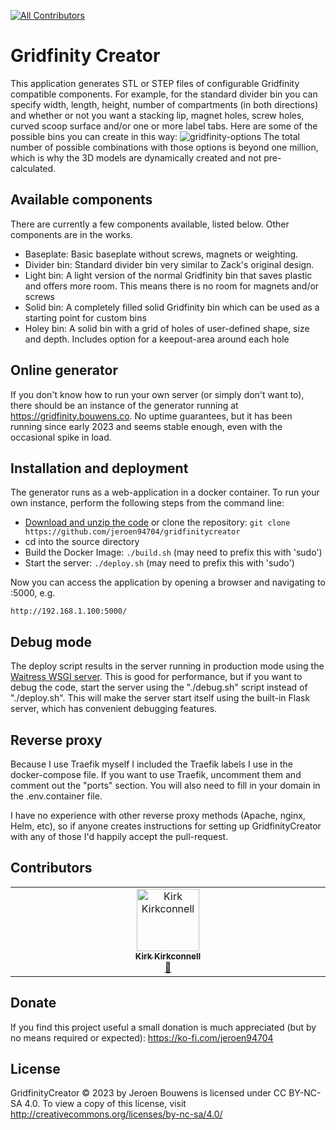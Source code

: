 [![All Contributors](https://img.shields.io/github/all-contributors/jeroen94704/gridfinitycreator?color=ee8449&style=flat-square)](#contributors)

# Gridfinity Creator

This application generates STL or STEP files of configurable Gridfinity compatible components. For example, for the standard divider bin you can specify width, length, height, number of compartments (in both directions) and whether or not you want a stacking lip, magnet holes, screw holes, curved scoop surface and/or one or more label tabs. Here are some of the possible bins you can create in this way:
![gridfinity-options](https://github.com/jeroen94704/gridfinitycreator/assets/548463/1577deb0-edc6-48d9-9a54-75fe3ecd335c)
The total number of possible combinations with those options is beyond one million, which is why the 3D models are dynamically created and not pre-calculated.

## Available components

There are currently a few components available, listed below. Other components are in the works.

- Baseplate: Basic baseplate without screws, magnets or weighting.
- Divider bin: Standard divider bin very similar to Zack's original design. 
- Light bin: A light version of the normal Gridfinity bin that saves plastic and offers more room. This means there is no room for magnets and/or screws
- Solid bin: A completely filled solid Gridfinity bin which can be used as a starting point for custom bins
- Holey bin: A solid bin with a grid of holes of user-defined shape, size and depth. Includes option for a keepout-area around each hole

## Online generator

If you don't know how to run your own server (or simply don't want to), there should be an instance of the generator running at https://gridfinity.bouwens.co. No uptime guarantees, but it has been running since early 2023 and seems stable enough, even with the occasional spike in load.

## Installation and deployment

The generator runs as a web-application in a docker container. To run your own instance, perform the following steps from the command line:

- [Download and unzip the code](https://github.com/jeroen94704/gridfinitycreator/releases/latest) or clone the repository: `git clone https://github.com/jeroen94704/gridfinitycreator`
- cd into the source directory
- Build the Docker Image: `./build.sh` (may need to prefix this with 'sudo')
- Start the server: `./deploy.sh` (may need to prefix this with 'sudo')

Now you can access the application by opening a browser and navigating to <ip-address-of-server>:5000, e.g.

`http://192.168.1.100:5000/`

## Debug mode

The deploy script results in the server running in production mode using the [Waitress WSGI server](https://flask.palletsprojects.com/en/2.2.x/deploying/waitress/). This is good for performance, but if you want to debug the code, start the server using the "./debug.sh" script instead of "./deploy.sh". This will make the server start itself using the built-in Flask server, which has convenient debugging features.

## Reverse proxy

Because I use Traefik myself I included the Traefik labels I use in the docker-compose file. If you want to use Traefik, uncomment them and comment out the "ports" section. You will also need to fill in your domain in the .env.container file. 

I have no experience with other reverse proxy methods (Apache, nginx, Helm, etc), so if anyone creates instructions for setting up GridfinityCreator with any of those I'd happily accept the pull-request.

## Contributors

<!-- ALL-CONTRIBUTORS-LIST:START - Do not remove or modify this section -->
<!-- prettier-ignore-start -->
<!-- markdownlint-disable -->
<table>
  <tbody>
    <tr>
      <td align="center" valign="top" width="14.28%"><a href="https://github.com/NoSQLKnowHow"><img src="https://avatars.githubusercontent.com/u/2966377?v=4?s=100" width="100px;" alt="Kirk Kirkconnell"/><br /><sub><b>Kirk Kirkconnell</b></sub></a><br /><a href="#ideas-NoSQLKnowHow" title="Ideas, Planning, & Feedback">🤔</a></td>
    </tr>
  </tbody>
</table>

<!-- markdownlint-restore -->
<!-- prettier-ignore-end -->

<!-- ALL-CONTRIBUTORS-LIST:END -->

## Donate

If you find this project useful a small donation is much appreciated (but by no means required or expected): https://ko-fi.com/jeroen94704

## License

GridfinityCreator © 2023 by Jeroen Bouwens is licensed under CC BY-NC-SA 4.0. To view a copy of this license, visit http://creativecommons.org/licenses/by-nc-sa/4.0/
